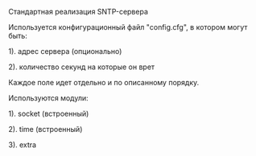 Стандартная реализация SNTP-сервера

Используется конфигурационный файл "config.cfg", в котором могут быть:

1). адрес сервера (опционально)

2). количество секунд на которые он врет

Каждое поле идет отдельно и по описанному порядку.

Используются модули:

1). socket (встроенный)

2). time (встроенный)

3). extra
